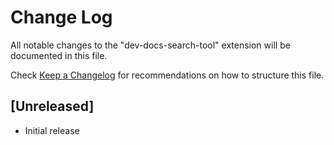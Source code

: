 # Change Log

All notable changes to the "dev-docs-search-tool" extension will be documented in this file.

Check [Keep a Changelog](http://keepachangelog.com/) for recommendations on how to structure this file.

## [Unreleased]

- Initial release